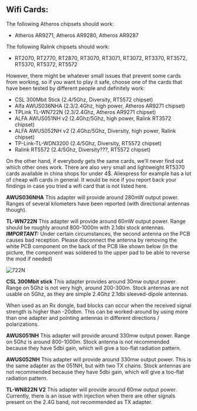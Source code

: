 ## Wifi Cards:
The following Atheros chipsets should work:
- Atheros AR9271, Atheros AR9280, Atheros AR9287

The following Ralink chipsets should work:
 - RT2070, RT2770, RT2870, RT3070, RT3071, RT3072, RT3370, RT3572, RT5370, RT5372, RT5572

However, there might be whatever small issues that prevent some cards from working, so if you want to play it safe, choose one of the cards that have been tested by different people and definitely work:

- CSL 300Mbit Stick (2.4/5Ghz, Diversity, RT5572 chipset)
- Alfa AWUS036NHA (2.3/2.4Ghz, high power, Atheros AR9271 chipset)
- TPLink TL-WN722N (2.3/2.4Ghz, Atheros AR9271 chipset)
- ALFA AWUS051NH v2 (2.4Ghz/5Ghz, high power, Ralink RT3572 chipset)
- ALFA AWUS052NH v2 (2.4Ghz/5Ghz, Diversity, high power, Ralink chipset)
- TP-Link-TL-WDN3200 (2.4/5Ghz, Diversity, RT5572 chipset) 
- Ralink RT5572 (2.4/5Ghz, Diversity???, RT5572 chipset) 

On the other hand, if everybody gets the same cards, we'll never find out which other ones work. There are also very small and lightweight RT5370 cards available in china shops for under 4$. Aliexpress for example has a lot of cheap wifi cards in general. It would be nice if you report back your findings in case you tried a wifi card that is not listed here.


**AWUS036NHA**
This adapter will provide around 280mW output power. Ranges of several kilometers have been reported (with directional antennas though).



**TL-WN722N**
This adapter will provide around 60mW output power. Range should be roughly around 800-1000m with 2.1dbi stock antennas.
_**IMPORTANT:**_ Under certain circumstances, the second antenna on the PCB causes bad reception. Please disconnect the antenna by removing the white PCB component on the back of the PCB like shown below (in the picture, the component was soldered to the upper pad to be able to reverse the mod if needed)

![722N](https://raw.githubusercontent.com/bortek/EZ-WifiBroadcast/master/wiki-content/722n-mod.jpg)


**CSL 300Mbit stick**
This adapter provides around 30mw output power. Range on 5Ghz is not very high, around 200-300m. Stock antennas are not usable on 5Ghz, as they are simple 2.4Ghz 2.1dbi sleeved-dipole antennas.

When used as an Rx dongle, bad blocks can occur when the received signal strength is higher than -20dbm. This can be worked-around by using more than one adapter and pointing antennas in different directions / polarizations.



**AWUS051NH**
This adapter will provide around 330mw output power. Range on 5Ghz is around 800-1000m. Stock antenna is not recommended because they have 5dbi gain, which will give a too-flat radiation pattern.



**AWUS052NH**
This adapter will provide around 330mw output power. This is the same adapter as the 051NH, but with two TX chains. Stock antennas are not recommended because they have 5dbi gain, which will give a too-flat radiation pattern.



**TL-WN822N V2**
This adapter will provide around 60mw output power. Currently, there is an issue with injection when there are other signals present on the 2.4G band, not recommended as TX adapter.